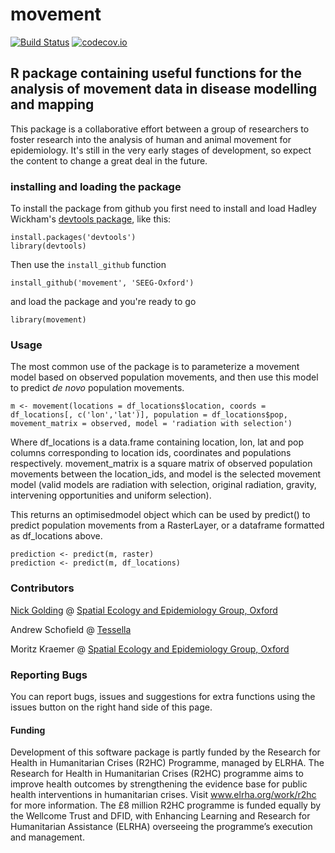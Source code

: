 # movement

[![Build Status](https://travis-ci.org/SEEG-Oxford/movement.svg?branch=master)](https://travis-ci.org/SEEG-Oxford/movement)
[![codecov.io](https://codecov.io/github/SEEG-Oxford/movement/coverage.svg?branch=master)](https://codecov.io/github/SEEG-Oxford/movement?branch=master)

## R package containing useful functions for the analysis of movement data in disease modelling and mapping

This package is a collaborative effort between a group of researchers to foster research into the analysis of human and animal movement for epidemiology. It's still in the very early stages of development, so expect the content to change a great deal in the future.

### installing and loading the package

To install the package from github you first need to install and load Hadley Wickham's [devtools package][devtools], like this:

```
install.packages('devtools')
library(devtools)
```

Then use the `install_github` function

```
install_github('movement', 'SEEG-Oxford')
```

and load the package and you're ready to go

```
library(movement)
```

### Usage

The most common use of the package is to parameterize a movement model based on observed population movements, and then use this model to predict _de novo_ population movements.

```
m <- movement(locations = df_locations$location, coords = df_locations[, c('lon','lat')], population = df_locations$pop, movement_matrix = observed, model = 'radiation with selection')
```
Where df_locations is a data.frame containing location, lon, lat and pop columns corresponding to location ids, coordinates and populations respectively. movement_matrix is a square matrix of observed population movements between the location_ids, and model is the selected movement model (valid models are radiation with selection, original radiation, gravity, intervening opportunities and uniform selection).

This returns an optimisedmodel object which can be used by predict() to predict population movements from a RasterLayer, or a dataframe formatted as df_locations above.

```
prediction <- predict(m, raster)
prediction <- predict(m, df_locations)
```

### Contributors

[Nick Golding][Nick] @ [Spatial Ecology and Epidemiology Group, Oxford][seeg]

Andrew Schofield @ [Tessella][tessella]

Moritz Kraemer @ [Spatial Ecology and Epidemiology Group, Oxford][seeg]

### Reporting Bugs

You can report bugs, issues and suggestions for extra functions using the issues button on the right hand side of this page.


#### Funding

Development of this software package is partly funded by the Research for Health in Humanitarian Crises (R2HC) Programme, managed by ELRHA. The Research for Health in Humanitarian Crises (R2HC) programme aims to improve health outcomes by strengthening the evidence base for public health interventions in humanitarian crises. Visit www.elrha.org/work/r2hc for more information. The £8 million R2HC programme is funded equally by the Wellcome Trust and DFID, with Enhancing Learning and Research for Humanitarian Assistance (ELRHA) overseeing the programme’s execution and management.

[Nick]: http://www.map.ox.ac.uk/about-map/map-team/nicholas-golding/
[seeg]: http://simonhay.zoo.ox.ac.uk/staff.php
[devtools]: http://cran.r-project.org/web/packages/devtools/index.html
[tessella]: http://www.tessella.com/
